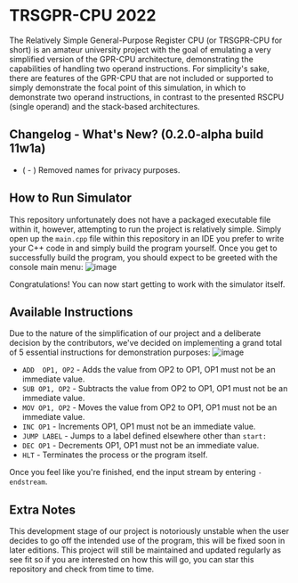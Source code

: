 # TRSGPR-CPU 2022
The Relatively Simple General-Purpose Register CPU (or TRSGPR-CPU for short) is an amateur university project with the goal of emulating a very simplified version of the GPR-CPU architecture, demonstrating the capabilities of handling two operand instructions. For simplicity's sake, there are features of the GPR-CPU that are not included or supported to simply demonstrate the focal point of this simulation, in which to demonstrate two operand instructions, in contrast to the presented RSCPU (single operand) and the stack-based architectures.

## Changelog - What's New? (0.2.0-alpha build 11w1a)
- ( - ) Removed names for privacy purposes.

## How to Run Simulator
This repository unfortunately does not have a packaged executable file within it, however, attempting to run the project is relatively simple. Simply open up the `main.cpp` file within this repository in an IDE you prefer to write your C++ code in and simply build the program yourself. Once you get to successfully build the program, you should expect to be greeted with the console main menu:
![image](https://user-images.githubusercontent.com/82251402/198719396-069ae6e4-399e-4ec4-ab95-6cef2c4867a2.png)

Congratulations! You can now start getting to work with the simulator itself.

## Available Instructions
Due to the nature of the simplification of our project and a deliberate decision by the contributors, we've decided on implementing a grand total of 5 essential instructions for demonstration purposes:
![image](https://user-images.githubusercontent.com/82251402/198722750-60c9b72a-6203-4cdd-90ac-da5daa6739cd.png)
- `ADD  OP1, OP2` - Adds the value from OP2 to OP1, OP1 must not be an immediate value.
- `SUB OP1, OP2` - Subtracts the value from OP2 to OP1, OP1 must not be an immediate value.
- `MOV OP1, OP2` - Moves the value from OP2 to OP1, OP1 must not be an immediate value.
- `INC OP1` - Increments OP1, OP1 must not be an immediate value.
- `JUMP LABEL` - Jumps to a label defined elsewhere other than `start:`
- `DEC OP1` - Decrements OP1, OP1 must not be an immediate value.
- `HLT` - Terminates the process or the program itself.

Once you feel like you're finished, end the input stream by entering `-endstream`.

## Extra Notes
This development stage of our project is notoriously unstable when the user decides to go off the intended use of the program, this will be fixed soon in later editions.
This project will still be maintained and updated regularly as see fit so if you are interested on how this will go, you can star this repository and check from time to time.
